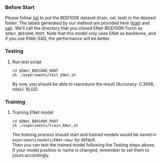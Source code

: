 ### Before Start

Please follow [list](./list) to put the BDD100K dataset (train, val, test) in the desired folder. The labels generated by our method are provided here ([train](https://drive.google.com/open?id=1wjoOQT6OJlLETz0ZYThBWjSt1Tgzn6_j) and [val](https://drive.google.com/open?id=1WaUjdgI4CMXkYFfi8Lz2rHiYYWLU5hav)). We'll call the directory that you cloned ENet-BDD100K-Torch as `$ENet_BDD100K_ROOT`. Note that this model only uses ENet as backbone, and if you use ENet-SAD, the performance will be better.

### Testing
1. Run test script
    ```Shell
    cd $ENet_BDD100K_ROOT
    sh ./experiments/test_ENet.sh
    ```
    By now, you should be able to reproduce the result (Accuracy: 0.3656, mIoU: 16.02).
    
### Training
1. Training ENet model
    ```Shell
    cd $ENet_BDD100K_ROOT
    sh ./experiments/train_ENet.sh
    ```
    The training process should start and trained models would be saved in `experiments/models/ENet-new/` by default.  
    Then you can test the trained model following the Testing steps above. If your model position or name is changed, remember to set them to yours accordingly.

